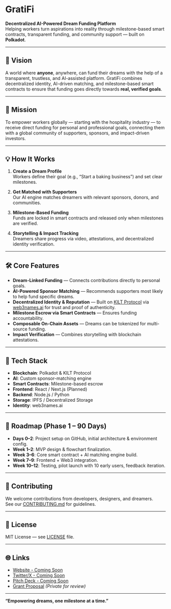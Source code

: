 # GratiFi

**Decentralized AI-Powered Dream Funding Platform**  
Helping workers turn aspirations into reality through milestone-based smart contracts, transparent funding, and community support — built on **Polkadot**.

---

## 🚀 Vision
A world where **anyone**, anywhere, can fund their dreams with the help of a transparent, trustless, and AI-assisted platform. GratiFi combines decentralized identity, AI-driven matching, and milestone-based smart contracts to ensure that funding goes directly towards **real, verified goals**.

---

## 🎯 Mission
To empower workers globally — starting with the hospitality industry — to receive direct funding for personal and professional goals, connecting them with a global community of supporters, sponsors, and impact-driven investors.

---

## 💡 How It Works
1. **Create a Dream Profile**  
   Workers define their goal (e.g., “Start a baking business”) and set clear milestones.
   
2. **Get Matched with Supporters**  
   Our AI engine matches dreamers with relevant sponsors, donors, and communities.

3. **Milestone-Based Funding**  
   Funds are locked in smart contracts and released only when milestones are verified.

4. **Storytelling & Impact Tracking**  
   Dreamers share progress via video, attestations, and decentralized identity verification.

---

## 🛠 Core Features
- **Dream-Linked Funding** — Connects contributions directly to personal goals.
- **AI-Powered Sponsor Matching** — Recommends supporters most likely to help fund specific dreams.
- **Decentralized Identity & Reputation** — Built on [KILT Protocol](https://kilt.io) via [web3names.ai](https://web3names.ai) for trust and proof of authenticity.
- **Milestone Escrow via Smart Contracts** — Ensures funding accountability.
- **Composable On-Chain Assets** — Dreams can be tokenized for multi-source funding.
- **Impact Verification** — Combines storytelling with blockchain attestations.

---

## 🧩 Tech Stack
- **Blockchain**: Polkadot & KILT Protocol
- **AI**: Custom sponsor-matching engine
- **Smart Contracts**: Milestone-based escrow
- **Frontend**: React / Next.js (Planned)
- **Backend**: Node.js / Python
- **Storage**: IPFS / Decentralized Storage
- **Identity**: web3names.ai

---

## 📅 Roadmap (Phase 1 – 90 Days)
- **Days 0–2**: Project setup on GitHub, initial architecture & environment config.
- **Week 1–2**: MVP design & flowchart finalization.
- **Week 3–6**: Core smart contract + AI matching engine build.
- **Week 7–9**: Frontend + Web3 integration.
- **Week 10–12**: Testing, pilot launch with 10 early users, feedback iteration.

---

## 👥 Contributing
We welcome contributions from developers, designers, and dreamers.  
See our [CONTRIBUTING.md](CONTRIBUTING.md) for guidelines.

---

## 📜 License
MIT License — see [LICENSE](LICENSE) file.

---

## 🌐 Links
- [Website - Coming Soon]()
- [Twitter/X - Coming Soon]()
- [Pitch Deck - Coming Soon]()
- [Grant Proposal](#) *(Private for review)*

---

**“Empowering dreams, one milestone at a time.”**
